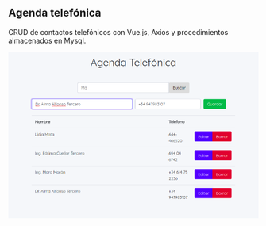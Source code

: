 
## Agenda telefónica 

CRUD de contactos telefónicos con Vue.js, Axios y procedimientos almacenados en Mysql.


<p align="center"><img src="docs/captura.png"></p>